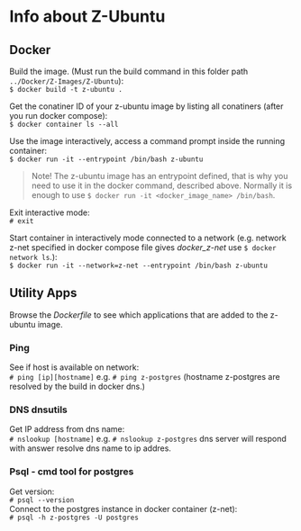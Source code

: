 # Info about Z-Ubuntu  

## Docker
Build the image. (Must run the build command in this folder path `../Docker/Z-Images/Z-Ubuntu`):  
    `$ docker build -t z-ubuntu . `  

Get the conatiner ID of your z-ubuntu image by listing all conatiners (after you run docker compose):  
    `$ docker container ls --all`  

Use the image interactively, access a command prompt inside the running container:  
    `$ docker run -it --entrypoint /bin/bash z-ubuntu`  
>Note!
> The z-ubuntu image has an entrypoint defined, that is why you need to use it in the docker command, described above. Normally it is enough to use `$ docker run -it <docker_image_name> /bin/bash`.  

Exit interactive mode:  
    `# exit`  

Start container in interactively mode connected to a network (e.g. network z-net specified in docker compose file gives *docker_z-net* use `$ docker network ls`.):  
    `$ docker run -it --network=z-net --entrypoint /bin/bash z-ubuntu`  

## Utility Apps
Browse the *Dockerfile* to see which applications that are added to the z-ubuntu image.

### Ping
See if host is available on network:  
    `# ping [ip][hostname]` e.g. `# ping z-postgres` (hostname z-postgres are resolved by the build in docker dns.)  

### DNS dnsutils  
Get IP address from dns name:  
    `# nslookup [hostname]` e.g. `# nslookup z-postgres` dns server will respond with answer resolve dns name to ip addres.  

### Psql - cmd tool for postgres
Get version:  
    `# psql --version`  
Connect to the postgres instance in docker container (z-net):  
    `# psql -h z-postgres -U postgres`  





